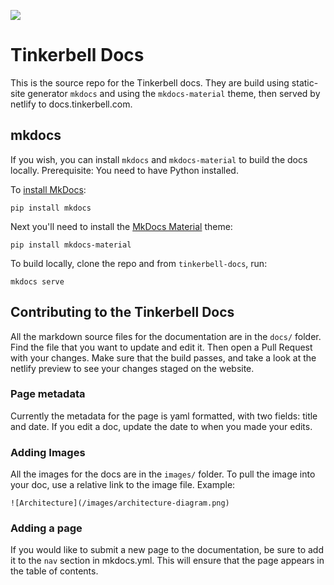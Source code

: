 ![](https://img.shields.io/badge/Stability-Experimental-red.svg)

# Tinkerbell Docs

This is the source repo for the Tinkerbell docs. They are build using static-site generator `mkdocs` and using the `mkdocs-material` theme, then served by netlify to docs.tinkerbell.com. 

## mkdocs

If you wish, you can install `mkdocs` and `mkdocs-material` to build the docs locally. Prerequisite: You need to have Python installed.

To [install MkDocs](https://www.mkdocs.org/#installation):

`pip install mkdocs`

Next you'll need to install the [MkDocs Material](https://github.com/squidfunk/mkdocs-material) theme:

`pip install mkdocs-material`

To build locally, clone the repo and from `tinkerbell-docs`, run:

`mkdocs serve`

## Contributing to the Tinkerbell Docs

All the markdown source files for the documentation are in the `docs/` folder. Find the file that you want to update and edit it. Then open a Pull Request with your changes. Make sure that the build passes, and take a look at the netlify preview to see your changes staged on the website.

### Page metadata

Currently the metadata for the page is yaml formatted, with two fields: title and date. If you edit a doc, update the date to when you made your edits. 

### Adding Images

All the images for the docs are in the `images/` folder. To pull the image into your doc, use a relative link to the image file. Example:

```
![Architecture](/images/architecture-diagram.png)
```

### Adding a page

If you would like to submit a new page to the documentation, be sure to add it to the `nav` section in mkdocs.yml. This will ensure that the page appears in the table of contents.